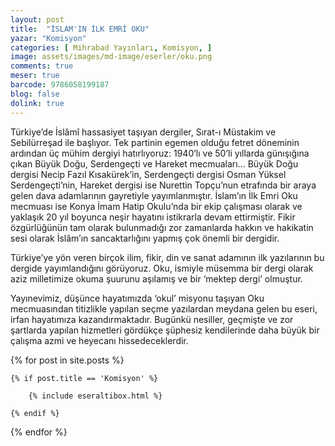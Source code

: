 ```yaml
---
layout: post
title:  "İSLAM'IN İLK EMRİ OKU"
yazar: "Komisyon"
categories: [ Mihrabad Yayınları, Komisyon, ]
image: assets/images/md-image/eserler/oku.png
comments: true
meser: true
barcode: 9786058199187
blog: false
dolink: true
---
```


Türkiye’de İslâmî hassasiyet taşıyan dergiler, Sırat-ı Müstakim ve Sebilürreşad ile başlıyor. Tek partinin egemen olduğu fetret döneminin ardından üç mühim dergiyi hatırlıyoruz: 1940’lı ve 50’li yıllarda günışığına çıkan Büyük Doğu, Serdengeçti ve Hareket mecmuaları… Büyük Doğu dergisi Necip Fazıl Kısakürek’in, Serdengeçti dergisi Osman Yüksel Serdengeçti’nin, Hareket dergisi ise Nurettin Topçu’nun etrafında bir araya gelen dava adamlarının gayretiyle yayımlanmıştır. İslam’ın İlk Emri Oku mecmuası ise Konya İmam Hatip Okulu’nda bir ekip çalışması olarak ve yaklaşık 20 yıl boyunca neşir hayatını istikrarla devam ettirmiştir. Fikir özgürlüğünün tam olarak bulunmadığı zor zamanlarda hakkın ve hakikatin sesi olarak İslâm’ın sancaktarlığını yapmış çok önemli bir dergidir.


Türkiye’ye yön veren birçok ilim, fikir, din ve sanat adamının ilk yazılarının bu dergide yayımlandığını görüyoruz. Oku, ismiyle müsemma bir dergi olarak aziz milletimize okuma şuurunu aşılamış ve bir ‘mektep dergi’ olmuştur.


Yayınevimiz, düşünce hayatımızda ‘okul’ misyonu taşıyan Oku mecmuasından titizlikle yapılan seçme yazılardan meydana gelen bu eseri, irfan hayatımıza kazandırmaktadır. Bugünkü nesiller, geçmişte ve zor şartlarda yapılan hizmetleri gördükçe şüphesiz kendilerinde daha büyük bir çalışma azmi ve heyecanı hissedeceklerdir.



{% for post in site.posts %}

    {% if post.title == 'Komisyon' %}

        {% include eseraltibox.html %}

    {% endif %}

{% endfor %}

